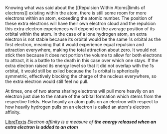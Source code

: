 Knowing what was said about the [[Repulsion Within Atoms|limits of electrons]] existing within the atom, there is still some room for more electrons within an atom, exceeding the atomic number. The position of these extra electrons will have their own electron cloud and the repulsion this extra electron experiences will depend on the average position of its orbital within the atom. In the case of a lone hydrogen atom, an extra electron is not stable because its orbital would be the same 1s orbital as the first electron, meaning that it would experience equal repulsion and attraction everywhere, making the total attraction about zero. It would not stick then because it does not portion the volume to allow for both electrons to attract, it is a battle to the death in this case over which one stays. If the extra electron raised its energy level so that it did not overlap with the 1s orbital, it would still be exiled because the 1s orbital is spherically symmetric, effectively blocking the charge of the nucleus everywhere, so the extra electron would still feel no pull.

At times, one of two atoms sharing electrons will pull more heavily on an electron just due to the nature of the orbital formation which stems from the respective fields. How heavily an atom pulls on an electron with respect to how heavily hydrogen pulls on an electron is called an atom's electron affinity.

[LibreTexts](https://chem.libretexts.org/Bookshelves/Introductory_Chemistry/Introductory_Chemistry_(CK-12)/06%3A_The_Periodic_Table/6.19%3A_Periodic_Trends_-_Electron_Affinity) *Electron affinity is a measure of **the energy released when an extra electron is added to an atom***